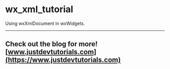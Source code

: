 # wx_xml_tutorial

Using wxXmlDocument in wxWidgets.

---
Check out the blog for more! [www.justdevtutorials.com](https://www.justdevtutorials.com)
---
